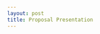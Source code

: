 ```yaml
---
layout: post
title: Proposal Presentation
---
```

<object data="https://subtitlevision.github.io/presentations/Capstone_Proposal.pdf" width="100%" height="500" type="application/pdf">

</object>